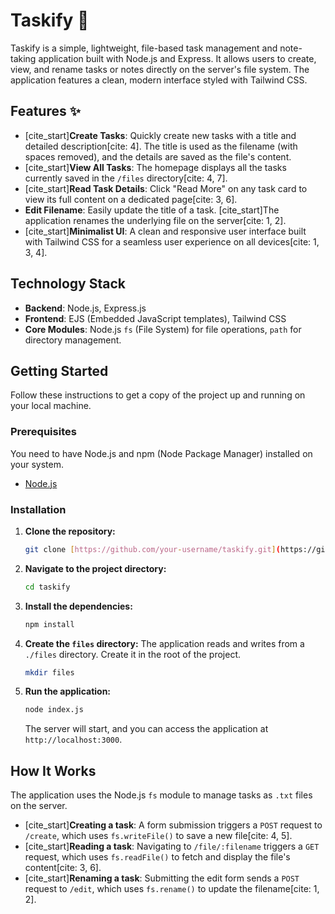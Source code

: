 # Taskify 📝

Taskify is a simple, lightweight, file-based task management and note-taking application built with Node.js and Express. It allows users to create, view, and rename tasks or notes directly on the server's file system. The application features a clean, modern interface styled with Tailwind CSS.

## Features ✨

* [cite_start]**Create Tasks**: Quickly create new tasks with a title and detailed description[cite: 4]. The title is used as the filename (with spaces removed), and the details are saved as the file's content.
* [cite_start]**View All Tasks**: The homepage displays all the tasks currently saved in the `/files` directory[cite: 4, 7].
* [cite_start]**Read Task Details**: Click "Read More" on any task card to view its full content on a dedicated page[cite: 3, 6].
* **Edit Filename**: Easily update the title of a task. [cite_start]The application renames the underlying file on the server[cite: 1, 2].
* [cite_start]**Minimalist UI**: A clean and responsive user interface built with Tailwind CSS for a seamless user experience on all devices[cite: 1, 3, 4].

## Technology Stack

* **Backend**: Node.js, Express.js
* **Frontend**: EJS (Embedded JavaScript templates), Tailwind CSS
* **Core Modules**: Node.js `fs` (File System) for file operations, `path` for directory management.

## Getting Started

Follow these instructions to get a copy of the project up and running on your local machine.

### Prerequisites

You need to have Node.js and npm (Node Package Manager) installed on your system.
* [Node.js](https://nodejs.org/)

### Installation

1.  **Clone the repository:**
    ```sh
    git clone [https://github.com/your-username/taskify.git](https://github.com/your-username/taskify.git)
    ```

2.  **Navigate to the project directory:**
    ```sh
    cd taskify
    ```

3.  **Install the dependencies:**
    ```sh
    npm install
    ```

4.  **Create the `files` directory:**
    The application reads and writes from a `./files` directory. Create it in the root of the project.
    ```sh
    mkdir files
    ```

5.  **Run the application:**
    ```sh
    node index.js
    ```
    The server will start, and you can access the application at `http://localhost:3000`.

## How It Works

The application uses the Node.js `fs` module to manage tasks as `.txt` files on the server.

* [cite_start]**Creating a task**: A form submission triggers a `POST` request to `/create`, which uses `fs.writeFile()` to save a new file[cite: 4, 5].
* [cite_start]**Reading a task**: Navigating to `/file/:filename` triggers a `GET` request, which uses `fs.readFile()` to fetch and display the file's content[cite: 3, 6].
* [cite_start]**Renaming a task**: Submitting the edit form sends a `POST` request to `/edit`, which uses `fs.rename()` to update the filename[cite: 1, 2].
